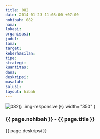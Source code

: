 ```yaml
---
title: 082
date: 2014-01-23 11:08:00 +07:00
nohibah: 082
nama: 
lokasi: 
organisasi: 
judul: 
lama: 
target: 
keberhasilan: 
tipe: 
strategi: 
kuantitas: 
dana: 
deskripsi: 
masalah: 
solusi: 
layout: hibah
---
```


![082](/static/img/hibahcms/082.png){: .img-responsive }{: width="350" }

### {{ page.nohibah }} - {{ page.title }}

{{ page.deskripsi }}
